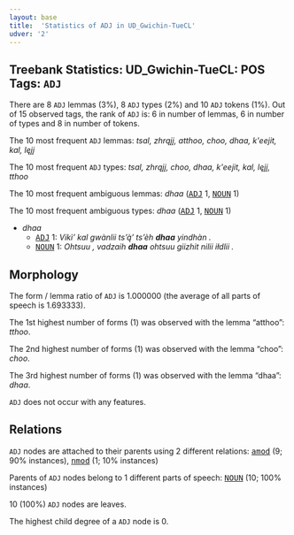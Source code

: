 ```yaml
---
layout: base
title:  'Statistics of ADJ in UD_Gwichin-TueCL'
udver: '2'
---
```


## Treebank Statistics: UD_Gwichin-TueCL: POS Tags: `ADJ`

There are 8 `ADJ` lemmas (3%), 8 `ADJ` types (2%) and 10 `ADJ` tokens (1%).
Out of 15 observed tags, the rank of `ADJ` is: 6 in number of lemmas, 6 in number of types and 8 in number of tokens.

The 10 most frequent `ADJ` lemmas: <em>tsal, zhrąįį, atthoo, choo, dhaa, k'eejit, kal, lęįį</em>

The 10 most frequent `ADJ` types:  <em>tsal, zhrąįį, choo, dhaa, k'eejit, kal, lęįį, tthoo</em>

The 10 most frequent ambiguous lemmas: <em>dhaa</em> (<tt><a href="gwi_tuecl-pos-ADJ.html">ADJ</a></tt> 1, <tt><a href="gwi_tuecl-pos-NOUN.html">NOUN</a></tt> 1)

The 10 most frequent ambiguous types:  <em>dhaa</em> (<tt><a href="gwi_tuecl-pos-ADJ.html">ADJ</a></tt> 1, <tt><a href="gwi_tuecl-pos-NOUN.html">NOUN</a></tt> 1)


* <em>dhaa</em>
  * <tt><a href="gwi_tuecl-pos-ADJ.html">ADJ</a></tt> 1: <em>Vikì’ kal gwànlii ts’ą̀’ ts’èh <b>dhaa</b> yindhàn .</em>
  * <tt><a href="gwi_tuecl-pos-NOUN.html">NOUN</a></tt> 1: <em>Ohtsuu , vadzaih <b>dhaa</b> ohtsuu giizhit nilii iłdlii .</em>

## Morphology

The form / lemma ratio of `ADJ` is 1.000000 (the average of all parts of speech is 1.693333).

The 1st highest number of forms (1) was observed with the lemma “atthoo”: <em>tthoo</em>.

The 2nd highest number of forms (1) was observed with the lemma “choo”: <em>choo</em>.

The 3rd highest number of forms (1) was observed with the lemma “dhaa”: <em>dhaa</em>.

`ADJ` does not occur with any features.


## Relations

`ADJ` nodes are attached to their parents using 2 different relations: <tt><a href="gwi_tuecl-dep-amod.html">amod</a></tt> (9; 90% instances), <tt><a href="gwi_tuecl-dep-nmod.html">nmod</a></tt> (1; 10% instances)

Parents of `ADJ` nodes belong to 1 different parts of speech: <tt><a href="gwi_tuecl-pos-NOUN.html">NOUN</a></tt> (10; 100% instances)

10 (100%) `ADJ` nodes are leaves.

The highest child degree of a `ADJ` node is 0.


